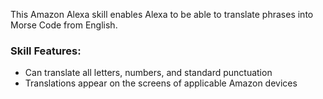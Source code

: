 This Amazon Alexa skill enables Alexa to be able to translate phrases into Morse Code from English.

### Skill Features:
- Can translate all letters, numbers, and standard punctuation
- Translations appear on the screens of applicable Amazon devices